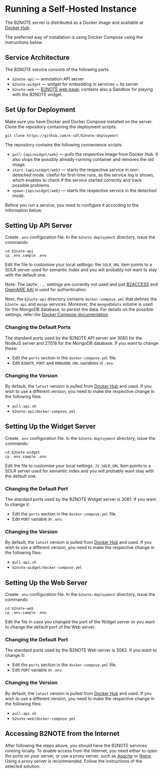 # Running a Self-Hosted Instance

The B2NOTE server is distributed as a Docker image and available at [Docker Hub](https://hub.docker.com/repository/docker/b2note/b2note-nodejs). 

The preferred way of installation is using Docker Compose using the instructions below.

## Service Architecture

The B2NOTE service consists of the following parts

- `b2note-api` &#8212; annotation API server
- `b2note-widget` &#8212; widget for embedding in services + its server
- `b2note-web` &#8212; [B2NOTE web page](https://b2note.bsc.es); contains also a Sandbox for playing with the B2NOTE widget.

## Set Up for Deployment

Make sure you have Docker and Docker Compose installed on the server. Clone the repository containing the deployment scripts:

```
git clone https://github.com/e-sdf/b2note-deployment
```

The repository contains the following convenience scripts:

- `pull-{api/widget/web}` &#8212; pulls the respective image from Docker Hub. It also stops the possibly already-running container and removes the old image.
- `start-{api/widget/web}` &#8212; starts the respective service in *non-detached* mode. Useful for first-time runs, as the service log is shown, which enables to check if the service started correctly and track possible problems.
- `spawn-{api/widget/web}` &#8212; starts the respective service in the *detached mode*.

Before you run a service, you need to configure it according to the information below.

## Setting Up API Server

Create `.env` configuration file. In the `b2note-deployment` directory, issue the commands:

```
cd b2note-api
cp .env.sample .env
```

Edit the file to customise your local settings; the `SOLR_URL` item points to a SOLR server used for semantic index and you will probably not want to stay with the default one.

Note: The `GAUTH_...` settings are currently not used and just [B2ACCESS](https://b2access.eudat.eu/home) and [OpenAIRE AAI](https://www.openaire.eu) is used for authentication.

Next, the `b2note-api` directory contains `docker-compose.yml` that defines the `b2note-api` and `mongo` services. Moreover, the `mongodbdata` volume is used for the MongoDB database, to persist the data. For details on the possible settings, refer the [Docker Compose documentation](https://docs.docker.com/compose/compose-file).

### Changing the Default Ports

The standard ports used by the B2NOTE API server are 3060 for the NodeJS server and 27018 for the MongoDB database. If you want to change these:

- Edit the `ports` section in the `docker-compose.yml` file.
- Edit `B2NOTE_PORT` and `MONGODB_URL` variables in `.env`.

### Changing the Version

By default, the `latest` version is pulled from [Docker Hub](https://hub.docker.com/repository/docker/b2note/b2note-api) and used. If you wish to use a different version, you need to make the respective change in the following files:

- `pull-api.sh`
- `b2note-api/docker-compose.yml`

## Setting Up the Widget Server

Create `.env` configuration file. In the `b2note-deployment` directory, issue the commands:

```
cd b2note-widget
cp .env.sample .env
```

Edit the file to customise your local settings. `JS_SOLR_URL` item points to a SOLR server used for semantic index and you will probably want stay with the default one.

### Changing the Default Port

The standard ports used by the B2NOTE Widget server is 3061. If you want to change it:

- Edit the `ports` section in the `docker-compose.yml` file.
- Edit `PORT` variable in `.env`.

### Changing the Version

By default, the `latest` version is pulled from [Docker Hub](https://hub.docker.com/repository/docker/b2note/b2note-widget) and used. If you wish to use a different version, you need to make the respective change in the following files:

- `pull-api.sh`
- `b2note-widget/docker-compose.yml`

## Setting Up the Web Server

Create `.env` configuration file. In the `b2note-deployment` directory, issue the commands:

```
cd b2note-web
cp .env.sample .env
```

Edit the file in case you changed the port of the Widget server or you want to change the default port of the Web server. 

### Changing the Default Port

The standard ports used by the B2NOTE Web server is 3062. If you want to change it:

- Edit the `ports` section in the `docker-compose.yml` file.
- Edit `PORT` variable in `.env`.

### Changing the Version

By default, the `latest` version is pulled from [Docker Hub](https://hub.docker.com/repository/docker/b2note/b2note-web) and used. If you wish to use a different version, you need to make the respective change in the following files:

- `pull-api.sh`
- `b2note-web/docker-compose.yml`

## Accessing B2NOTE from the Internet

After following the steps above, you should have the B2NOTE services running locally. To enable access from the Internet, you need either to open the ports on your server, or use a proxy server, such as [Apache](https://httpd.apache.org) or [Nginx](http://nginx.org). Using a proxy server is recommended. Follow the instructions of the selected solution.